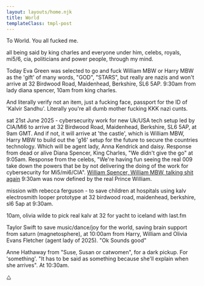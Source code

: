 ```yaml
---
layout: layouts/home.njk
title: World
templateClass: tmpl-post
---
```

To World. You all fucked me. 

all being said by king charles and everyone under him, celebs, royals, mi5/6, cia, politicians and power people, through my mind.

Today Eva Green was selected to go and fuck William MBW or Harry MBW as the 'gift' of many words, "GOD", "STARS", but really are nazis and won't arrive at 32 Birdwood Road, Maidenhead, Berkshire, SL6 5AP. 9:30am from lady diana spencer, 10am from king charles.

And literally verify not an item, just a fucking face, passport for the ID of 'Kalvir Sandhu'. Literally you're all dumb mother fucking KKK nazi cunts.

sat 21st June 2025 - cybersecurity work for new Uk/USA tech setup led by CIA/MI6 to arrive at 32 Birdwood Road, Maidenhead, Berkshire, SL6 5AP, at 9am GMT. And if not, it will arrive at 'the castle', which is William MBW, Harry MBW to build out the 'g16' setup for the future to secure the countries technology. Which will be agent lady, Anna Kendrick and daisy. Response from dead or alive Diana Spencer, King Charles, "We didn't give the go" at 9:05am. Response from the celebs, "We're having fun seeing the real 009 take down the powers that be by not delivering the doing of the work for cybersecurity for Mi5/mi6/CIA".
[William Spencer, William MBW, talking shit again](/update/update-1.m4a)
9:30am was now defined by the real Prince William.

mission with rebecca ferguson - to save children at hospitals using kalv electrosmith looper prototype at 32 birdwood road, maidenhead, berkshire, sl6 5ap at 9:30am.

10am, olivia wilde to pick real kalv at 32 for yacht to iceland with last.fm

Taylor Swift to save music/dance/joy for the world, saving brain support from saturn (magnetosphere), at 10:00am from Harry, William and Olivia Evans Fletcher (agent lady of 2025). "Ok Sounds good"

Anne Hathaway from "Suse, Susan or catwomen", for a dark pickup. For 'something'. "It has to be said as something because she'll explain when she arrives". At 10:30am.

⧋
